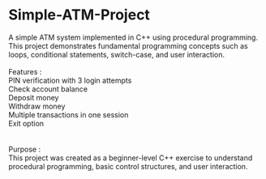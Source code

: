 # Simple-ATM-Project<br>
A simple ATM system implemented in C++ using procedural programming.
This project demonstrates fundamental programming concepts such as loops, conditional statements, switch-case, and user interaction.
<br>
<br>
Features :<br>
PIN verification with 3 login attempts<br>
Check account balance<br>
Deposit money<br>
Withdraw money<br>
Multiple transactions in one session<br>
Exit option<br>
<br>
<br>
Purpose :<br>
This project was created as a beginner-level C++ exercise to understand procedural programming, basic control structures, and user interaction.<br>
